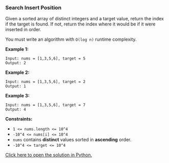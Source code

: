 ### Search Insert Position

Given a sorted array of distinct integers and a target value, return the index if the target is found. If not, return the index where it would be if it were inserted in order.

You must write an algorithm with `O(log n)` runtime complexity. 

**Example 1:**
```
Input: nums = [1,3,5,6], target = 5
Output: 2
```

**Example 2:**
```
Input: nums = [1,3,5,6], target = 2
Output: 1
```

**Example 3:**
```
Input: nums = [1,3,5,6], target = 7
Output: 4
```

**Constraints:**

 - `1 <= nums.length <= 10^4`
 - `-10^4 <= nums[i] <= 10^4`
 - `nums` contains **distinct** values sorted in **ascending** order.
 - `-10^4 <= target <= 10^4`

 [Click here to open the solution in Python.](/Search%20Insert%20Position/Solution.py)